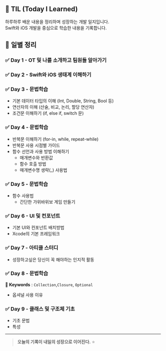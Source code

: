 ## 📘 TIL (Today I Learned)

하루하루 배운 내용을 정리하며 성장하는 개발 일지입니다.  
Swift와 iOS 개발을 중심으로 학습한 내용을 기록합니다.

## 📅 일별 정리

### ✅ Day 1 - OT 및 나를 소개하고 팀원들 알아가기

### ✅ Day 2 - Swift와 iOS 생태계 이해하기

### ✅ Day 3 - 문법학습
- 기본 데이터 타입의 이해 (Int, Double, String, Bool 등)
- 연산자의 이해 (산술, 비교, 논리, 할당 연산자)
- 조건문 이해하기 (if, else if, switch 문)

### ✅ Day 4 - 문법학습
- 반복문 이해하기 (for-in, while, repeat-while)
- 반복문 사용 시점별 가이드
- 함수 선언과 사용 방법 이해하기
  - 매개변수와 반환값
  - 함수 호출 방법
  - 매개변수명 생략(_) 사용법
 
### ✅ Day 5 - 문법학습
- 함수 사용법
  - 간단한 가위바위보 게임 만들기
  
### ✅ Day 6 - UI 및 컨포넌트
- 기본 UI와 컨포넌트 배치방법
- Xcode의 기본 프레임워크

### ✅ Day 7 - 아티클 스터디
- 성장하고싶은 당신이 꼭 해야하는 인지적 활동
### ✅ Day 8 - 문법학습
 **🔑 Keywords** : `Collection`,`Closure`, `Optional`
 - 옵셔널 사용 이유

### ✅ Day 9  - 클래스 및 구조체 기초
- 기초 문법
- 특성
---
> **오늘의 기록이 내일의 성장으로 이어진다.** ⭐️
